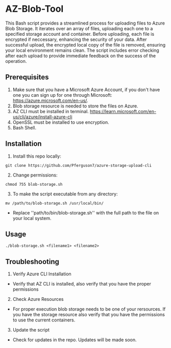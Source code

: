 # AZ-Blob-Tool
This Bash script provides a streamlined process for uploading files to Azure Blob Storage. It iterates over an array of files, uploading each one to a specified storage account and container. Before uploading, each file is encrypted if neccessary, enhancing the security of your data. After successful upload, the encrypted local copy of the file is removed, ensuring your local environment remains clean. The script includes error checking after each upload to provide immediate feedback on the success of the operation. 

## Prerequisites 
1. Make sure that you have a Microsoft Azure Account, if you don't have one you can sign up for one through Microsoft: https://azure.microsoft.com/en-us/.
2. Blob storage resource is needed to store the files on Azure. 
3. AZ CLI must be installed in terminal. https://learn.microsoft.com/en-us/cli/azure/install-azure-cli 
4. OpenSSL must be installed to use encryption. 
5. Bash Shell. 

## Installation
1. Install this repo locally:
``` 
git clone https://github.com/Pferguson7/azure-storage-upload-cli
```
2. Change permissions: 
```
chmod 755 blob-storage.sh
```
3. To make the script executable from any directory: 
``` 
mv /path/to/blob-storage.sh /usr/local/bin/
```
 - Replace ''path/to/bin/blob-storage.sh'' with the full path to the file on your local system. 
## Usage 
```
./blob-storage.sh <filename1> <filename2>
```

## Troubleshooting 
1. Verify Azure CLI Installation
 - Verify that AZ CLI is installed, also verify that you have the proper permissions

2. Check Azure Resources
 - For proper execution blob storage needs to be one of your rersources. If you have the storage resource also verify that you have the permissions to use the current containers. 

3. Update the script
 - Check for updates in the repo. Updates will be made soon. 

